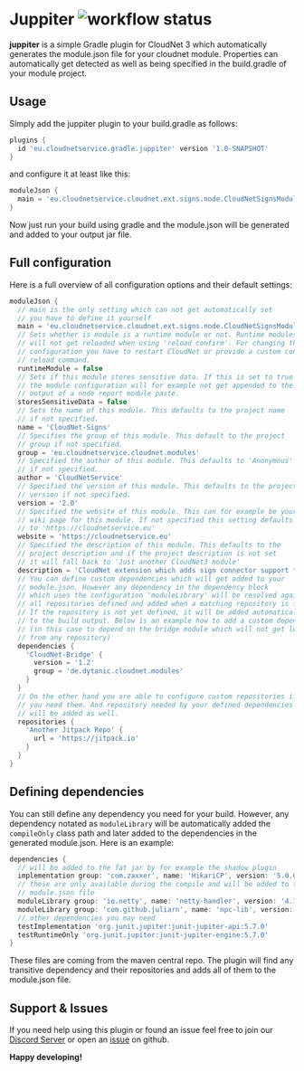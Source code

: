 # Juppiter ![workflow status](https://github.com/CloudNetService/juppiter/actions/workflows/build.yml/badge.svg)
**juppiter** is a simple Gradle plugin for CloudNet 3 which automatically generates the module.json file for your cloudnet module.
Properties can automatically get detected as well as being specified in the build.gradle of your module project.

## Usage
Simply add the juppiter plugin to your build.gradle as follows:
```groovy
plugins {
  id 'eu.cloudnetservice.gradle.juppiter' version '1.0-SNAPSHOT'
}
```

and configure it at least like this:
```groovy
moduleJson {
  main = 'eu.cloudnetservice.cloudnet.ext.signs.node.CloudNetSignsModule'
}
```

Now just run your build using gradle and the module.json will be generated and added to your output jar file.

## Full configuration
Here is a full overview of all configuration options and their default settings:
```groovy
moduleJson {
  // main is the only setting which can not get automatically set
  // you have to define it yourself
  main = 'eu.cloudnetservice.cloudnet.ext.signs.node.CloudNetSignsModule'
  // Sets whether is module is a runtime module or not. Runtime modules
  // will not get reloaded when using 'reload confirm'. For changing their
  // configuration you have to restart CloudNet or provide a custom config
  // reload command.
  runtimeModule = false
  // Sets if this module stores sensitive data. If this is set to true
  // the module configuration will for example not get appended to the
  // output of a node report module paste.
  storesSensitiveData = false
  // Sets the name of this module. This defaults to the project name
  // if not specified.
  name = 'CloudNet-Signs'
  // Specifies the group of this module. This default to the project
  // group if not specified.
  group = 'eu.cloudnetservice.cloudnet.modules'
  // Specified the author of this module. This defaults to 'Anonymous'
  // if not specified.
  author = 'CloudNetService'
  // Specified the version of this module. This defaults to the project
  // version if not specified.
  version = '2.0'
  // Specified the website of this module. This can for example be your
  // wiki page for this module. If not specified this setting defaults
  // to 'https://cloudnetservice.eu'
  website = 'https://cloudnetservice.eu'
  // Specified the description of this module. This defaults to the
  // project description and if the project description is not set
  // it will fall back to 'Just another CloudNet3 module'
  description = 'CloudNet extension which adds sign connector support for Bukkit, Nukkit and Sponge'
  // You can define custom dependencies which will get added to your
  // module.json. However any dependency in the dependency block
  // which uses the configuration 'moduleLibrary' will be resolved against
  // all repositories defined and added when a matching repository is found.
  // If the repository is not yet defined, it will be added automatically
  // to the build output. Below is an example how to add a custom dependency
  // (in this case to depend on the bridge module which will not get loaded
  // from any repository)
  dependencies {
    'CloudNet-Bridge' {
      version = '1.2'
      group = 'de.dytanic.cloudnet.modules'
    }
  }
  // On the other hand you are able to configure custom repositories if
  // you need them. And repository needed by your defined dependencies
  // will be added as well.
  repositories {
    'Another Jitpack Repo' {
      url = 'https://jitpack.io'
    }
  }
}
```

## Defining dependencies
You can still define any dependency you need for your build. However, any dependency
notated as `moduleLibrary` will be automatically added the `compileOnly` class path
and later added to the dependencies in the generated module.json. Here is an example:

```groovy
dependencies {
  // will be added to the fat jar by for example the shadow plugin
  implementation group: 'com.zaxxer', name: 'HikariCP', version: '5.0.0'
  // these are only available during the compile and will be added to the
  // module.json file
  moduleLibrary group: 'io.netty', name: 'netty-handler', version: '4.1.66.Final'
  moduleLibrary group: 'com.github.juliarn', name: 'npc-lib', version: 'development-SNAPSHOT'
  // other dependencies you may need
  testImplementation 'org.junit.jupiter:junit-jupiter-api:5.7.0'
  testRuntimeOnly 'org.junit.jupiter:junit-jupiter-engine:5.7.0'
}
```

These files are coming from the maven central repo. The plugin will find any transitive
dependency and their repositories and adds all of them to the module.json file.

## Support & Issues
If you need help using this plugin or found an issue feel free to join 
our [Discord Server](https://discord.cloudnetservice.eu/) or open 
an [issue](https://github.com/CloudNetService/juppiter/issues/new) on github.

**Happy developing!**
